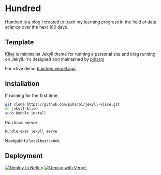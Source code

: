 # Hundred

Hundred is a blog I created to track my learning progress in the field of data science over the next 100 days.

## Template

<a href="https://github.com/piharpi/jekyll-klise" target="_blank" rel="noopener">Klisé</a> is minimalist Jekyll theme for running a personal site and blog running on Jekyll. It's designed and maintained by <a href="https://github.com/piharpi" target="_blank" rel="noopener">piharpi</a> <br>

For a live demo <a href="http://hundred.vercel.app/" target="_blank" rel="noopener">hundred.vercel.app</a>

## Installation

If running for the first time:

```bash
git clone https://github.com/piharpi/jekyll-klise.git
cd jekyll-klise
sudo bundle install
```

Run local server:

```bash
bundle exec jekyll serve
```

Navigate to `localhost:4000`.

## Deployment

[![Deploy to Netlify](https://www.netlify.com/img/deploy/button.svg)](https://app.netlify.com/start/deploy?repository=https://github.com/jacobjohn2016/hundred) [![Deploy with Vercel](https://vercel.com/button)](https://vercel.com/import/project?template=https://github.com/jacobjohn2016/hundred)